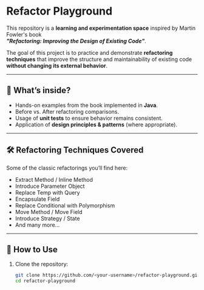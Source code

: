 # Refactor Playground

This repository is a **learning and experimentation space** inspired by Martin Fowler's book  
**_"Refactoring: Improving the Design of Existing Code"_**.

The goal of this project is to practice and demonstrate **refactoring techniques** that improve
the structure and maintainability of existing code **without changing its external behavior**.

---

## 📖 What’s inside?
- Hands-on examples from the book implemented in **Java**.
- Before vs. After refactoring comparisons.
- Usage of **unit tests** to ensure behavior remains consistent.
- Application of **design principles & patterns** (where appropriate).

---

## 🛠️ Refactoring Techniques Covered
Some of the classic refactorings you’ll find here:
- Extract Method / Inline Method
- Introduce Parameter Object
- Replace Temp with Query
- Encapsulate Field
- Replace Conditional with Polymorphism
- Move Method / Move Field
- Introduce Strategy / State
- And many more...

---

## 🚀 How to Use
1. Clone the repository:
   ```bash
   git clone https://github.com/<your-username>/refactor-playground.git
   cd refactor-playground
